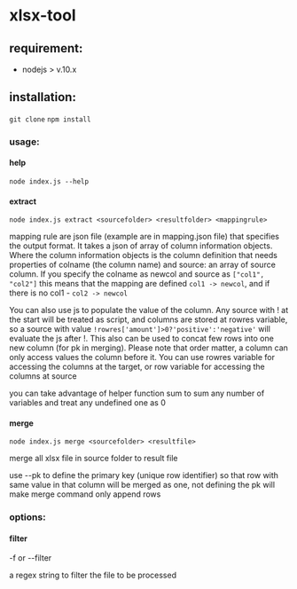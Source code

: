 # xlsx-tool

## requirement: 

- nodejs > v.10.x

## installation:

`git clone`
`npm install`

### usage:

#### help

`node index.js --help`

#### extract

`node index.js extract <sourcefolder> <resultfolder> <mappingrule> `

mapping rule are json file (example are in mapping.json file) that specifies the output format. It takes a json of array of column information objects. Where the column information objects is the column definition that needs properties of colname (the column name) and source: an array of source column. If you specify the colname as newcol and source as `["col1", "col2"]` this means that the mapping are defined `col1 -> newcol`, and if there is no col1 - `col2 -> newcol`

You can also use js to populate the value of the column. Any source with ! at the start will be treated as script, and columns are stored at rowres variable, so a source with value `!rowres['amount']>0?'positive':'negative'` will evaluate the js after !. This also can be used to concat few rows into one new column (for pk in merging). Please note that order matter, a column can only access values the column before it. You can use rowres variable for accessing the columns at the target, or row variable for accessing the columns at source

you can take advantage of helper function sum to sum any number of variables and treat any undefined one as 0

#### merge

`node index.js merge <sourcefolder> <resultfile>`

merge all xlsx file in source folder to result file

use --pk to define the primary key (unique row identifier) so that row with same value in that column will be merged as one, not defining the pk will make merge command only append rows

### options:

#### filter

-f or --filter

a regex string to filter the file to be processed
